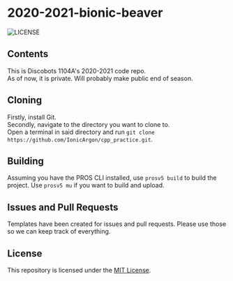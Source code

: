 # 2020-2021-bionic-beaver

![LICENSE](https://img.shields.io/badge/license-MIT-green)

## Contents

This is Discobots 1104A's 2020-2021 code repo.  
As of now, it is private.  Will probably make public end of season.  

## Cloning

Firstly, install Git.  
Secondly, navigate to the directory you want to clone to.  
Open a terminal in said directory and run `git clone https://github.com/IonicArgon/cpp_practice.git`.  

## Building

Assuming you have the PROS CLI installed, use `prosv5 build` to build the project. Use `prosv5 mu` if you want to build and upload.  

## Issues and Pull Requests

Templates have been created for issues and pull requests.  Please use those so we can keep track of everything.  

## License

This repository is licensed under the [MIT License](https://mit-license.org/).